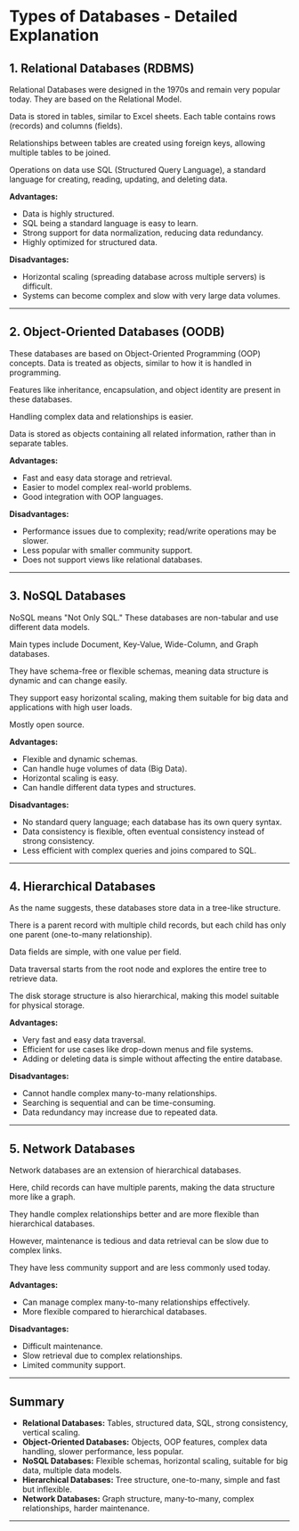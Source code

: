 # Types of Databases - Detailed Explanation

## 1. Relational Databases (RDBMS)  
Relational Databases were designed in the 1970s and remain very popular today. They are based on the Relational Model.

Data is stored in tables, similar to Excel sheets. Each table contains rows (records) and columns (fields).

Relationships between tables are created using foreign keys, allowing multiple tables to be joined.

Operations on data use SQL (Structured Query Language), a standard language for creating, reading, updating, and deleting data.

**Advantages:**  
- Data is highly structured.  
- SQL being a standard language is easy to learn.  
- Strong support for data normalization, reducing data redundancy.  
- Highly optimized for structured data.  

**Disadvantages:**  
- Horizontal scaling (spreading database across multiple servers) is difficult.  
- Systems can become complex and slow with very large data volumes.  

---

## 2. Object-Oriented Databases (OODB)  
These databases are based on Object-Oriented Programming (OOP) concepts. Data is treated as objects, similar to how it is handled in programming.

Features like inheritance, encapsulation, and object identity are present in these databases.

Handling complex data and relationships is easier.

Data is stored as objects containing all related information, rather than in separate tables.

**Advantages:**  
- Fast and easy data storage and retrieval.  
- Easier to model complex real-world problems.  
- Good integration with OOP languages.  

**Disadvantages:**  
- Performance issues due to complexity; read/write operations may be slower.  
- Less popular with smaller community support.  
- Does not support views like relational databases.  

---

## 3. NoSQL Databases  
NoSQL means "Not Only SQL." These databases are non-tabular and use different data models.

Main types include Document, Key-Value, Wide-Column, and Graph databases.

They have schema-free or flexible schemas, meaning data structure is dynamic and can change easily.

They support easy horizontal scaling, making them suitable for big data and applications with high user loads.

Mostly open source.

**Advantages:**  
- Flexible and dynamic schemas.  
- Can handle huge volumes of data (Big Data).  
- Horizontal scaling is easy.  
- Can handle different data types and structures.  

**Disadvantages:**  
- No standard query language; each database has its own query syntax.  
- Data consistency is flexible, often eventual consistency instead of strong consistency.  
- Less efficient with complex queries and joins compared to SQL.  

---

## 4. Hierarchical Databases  
As the name suggests, these databases store data in a tree-like structure.

There is a parent record with multiple child records, but each child has only one parent (one-to-many relationship).

Data fields are simple, with one value per field.

Data traversal starts from the root node and explores the entire tree to retrieve data.

The disk storage structure is also hierarchical, making this model suitable for physical storage.

**Advantages:**  
- Very fast and easy data traversal.  
- Efficient for use cases like drop-down menus and file systems.  
- Adding or deleting data is simple without affecting the entire database.  

**Disadvantages:**  
- Cannot handle complex many-to-many relationships.  
- Searching is sequential and can be time-consuming.  
- Data redundancy may increase due to repeated data.  

---

## 5. Network Databases  
Network databases are an extension of hierarchical databases.  

Here, child records can have multiple parents, making the data structure more like a graph.

They handle complex relationships better and are more flexible than hierarchical databases.

However, maintenance is tedious and data retrieval can be slow due to complex links.

They have less community support and are less commonly used today.

**Advantages:**  
- Can manage complex many-to-many relationships effectively.  
- More flexible compared to hierarchical databases.  

**Disadvantages:**  
- Difficult maintenance.  
- Slow retrieval due to complex relationships.  
- Limited community support.  

---

## Summary  
- **Relational Databases:** Tables, structured data, SQL, strong consistency, vertical scaling.  
- **Object-Oriented Databases:** Objects, OOP features, complex data handling, slower performance, less popular.  
- **NoSQL Databases:** Flexible schemas, horizontal scaling, suitable for big data, multiple data models.  
- **Hierarchical Databases:** Tree structure, one-to-many, simple and fast but inflexible.  
- **Network Databases:** Graph structure, many-to-many, complex relationships, harder maintenance.

---

